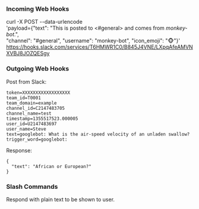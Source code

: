 ### Incoming Web Hooks


curl -X POST --data-urlencode \
'payload={"text": "This is posted to <#general> and comes from *monkey-bot*.", \
"channel": "#general", "username": "monkey-bot", "icon_emoji": ":monkey_face:"}' \
https://hooks.slack.com/services/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


### Outgoing Web Hooks

Post from Slack:

```
token=XXXXXXXXXXXXXXXXXX
team_id=T0001
team_domain=example
channel_id=C2147483705
channel_name=test
timestamp=1355517523.000005
user_id=U2147483697
user_name=Steve
text=googlebot: What is the air-speed velocity of an unladen swallow?
trigger_word=googlebot:
```

Response:

```
{
  "text": "African or European?"
}
```

### Slash Commands

Respond with plain text to be shown to user.
